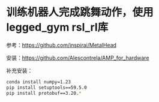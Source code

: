 # 训练机器人完成跳舞动作，使用legged_gym rsl_rl库
参考：https://github.com/inspirai/MetalHead

安装：https://github.com/Alescontrela/AMP_for_hardware

补充安装：
```bash
conda install numpy=1.23
pip install setuptools==59.5.0
pip install protobuf==3.20.*
```
